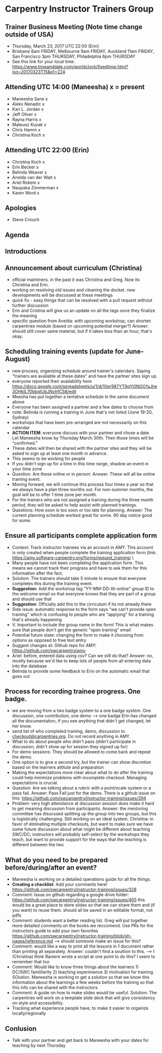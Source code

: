 # Carpentry Instructor Trainers Group

## Trainer Business Meeting  (Note time change outside of USA)
- Thursday, March 23, 2017 UTC 22:00 (Erin)
- Brisbane 8am FRIDAY, Melbourne 9am FRIDAY, Auckland 11am FRIDAY, San Francisco 3pm THURSDAY, Philadelphia 6pm THURSDAY
- See this link for your local time: https://www.timeanddate.com/worldclock/fixedtime.html?iso=20170323T15&p1=224

## Attending UTC 14:00 (Maneesha)  x = present
- Maneesha Sane x
- Aleks Nenadic x
- Kari L. Jordan x
- Jeff Oliver x
- Rayna Harris x
- Mateusz Kuzak x
- Chris Hamm x
- Christina Koch x

## Attending UTC 22:00 (Erin)
- Christina Koch x
- Erin Becker x
- Belinda Weaver x
- Anelda van der Walt x
- Ariel Rokem x
- Naupaka Zimmerman x
- Karen Word x

## Apologies
- Steve Crouch


## Agenda

## Introductions

## Announcement about curriculum (Christina)
- official maintiners. in the past it was Christina and Greg. Now its Christina and Erin. 
- working on resolving old issues and cleaning the docket. new developments will be discussed at these meetings
- quick fix - easy things that can be resolved with a pull request without further discussion
- Erin and Cristina will give us an update on all the tags once they finalize the meaning
- specific question from Anelda: with upcoming workshop, can shorten carpentries module (based on upcoming potential merger?)  Answer: should still cover same material, but if it takes less than an hour, that's okay.  

## Scheduling training events (update for June-August)
- new process, organizing schedule around trainer's calendars.  Saying "trainers are available at these dates" and have the partner sites sign up. 
- everyone reported their availability here https://docs.google.com/spreadsheets/u/1/d/10qr987YT9qYi0NGO1sJhe3OHkIL70bbqtUbJNvhfC58/edit
- Meesha has put together a tentative schedule in the same document above
- Everyone has been assigned a partner and a few dates to choose from
- note: Belinda is running a training in June that's not listed (June 19-20, Sydney)
- workshops that have been pre-arranged are not necessarily on this calendar
- **ACTION ITEM**: everyone discuss with your partner and chose a date. Let Maneesha know by Thursday March 30th. Then those times will be "confirmed." 
- These dates will then be shared with the partner sites and they will be asked to sign up at least one month in advance. 
- This seems to be working for people 
- If you didn't sign up for a time in this time range, shadow an event in your time zone
- Question: Are these online or in person: Answer. These will all be online training event. 
- Moving forward, we will continue this process four times a year so that we always have a plan three months out. For non-summer months, the goal will be to offer 1 time zone per month.
- For the trainers who are not assigned a training during the three month period, they will be asked to help assist with planned trainings. 
- Questions: How soon is too soon or too late for planning. Answer: The current planning schedule worked great for some. 90 day notice good for some.

## Ensure all participants complete application form
- Context: Track instructor trainees via an account in AMY.  This account is only created when people complete the training application form (link: https://amy.software-carpentry.org/forms/request_training/ )
- Many people have not been completing the application form. This means we cannot track their progress and have to ask them for this information after the fact.  
- Solution: The trainers should take 5 minute to ensure that everyone completes this during the training event. 
- **Suggestion:** Add the workshop tag "YY-MM-DD-ttt-online" group ID to the welcome email so that everyone knows that they are part of a group and should use that 
- **Suggestion:** Officially add this to the cirriculum if its not already there
- Side issue: automatic response to the form says "we can't provide open training" which is confusing to people who are "applying" for a training that's already happening
- V. Important to include the group name in the form!  This is what makes sure that people don't get the generic "open training" email
- Potential future state: changing the form to make it choosing from options as opposed to free text entry
- Suggest changes at: Github repo for AMY: https://github.com/swcarpentry/amy
- Ariel: before, entered data using csv?  Can we still do that?  Answer: no, mostly because we'd like to keep lots of people from all entering data into the database
- Belinda to provide some feedback to Erin on the automatic email that goes out

## Process for recording trainee progress.  One badge.
- we are moving from a two badge system to a one badge system.  One discussion, one contribution, one demo --> one badge
Erin has changed all the documentation, if you see anything that didn't get changed, let her know.  
- send list of who completed training, demo, discussion to checkout@carpentries.org.  Do not record anything in AMY.
- What to do about people who didn't pass (didn't participate in discussion, didn't show up for session they signed up for)
- For demo sessions: They should be allowed to come back and repeat the demo. 
- One option is to give a second try, but the trainer can show discretion based on the learners attitute and preparation
- Making the expectations more clear about what to do after the training could help minimize problems with incomplete checkout. Managing expectations is crucial.
- Question: Are we talking about a rubric with a point/scale system or a pass fail. Answer: Pass Fail just for the demo. There is a github issue on this: https://github.com/swcarpentry/instructor-training/issues/394
- Problem: very high attendance at discussion session does make it hard to get meaning discussion from participants. Answer: the mentoring committee has disucssed splitting up the group into two groups, but this is logistically challenging. Still working on an ideal system. Christina: in favor of elminating multiple checkouts, but want to make sure we have some future discussion about what might be different about teaching SWC/DC; instructors will probably self-select by the workshops they teach, but want to provide support for the ways that the teaching is different between the two

## What do you need to be prepared before/during/after an event?
- Maneesha is working on a detailed operations guide for all the things. 
- **Creating a checklist**: Add your comments here! https://github.com/swcarpentry/instructor-training/issues/328
- Comment: Issue on github regarding a google drive folder: https://github.com/swcarpentry/instructor-training/issues/405 this would be a great place to store slides so that we can share them and (if you want) to reuse them. should all be saved in an editable format, not pdfs
- Comment: students want a better reading list. Greg will put together more detailed comments on the books we reccomend. Use PRs for the instructors guide to add your own favorites https://github.com/swcarpentry/instructor-training/blob/gh-pages/reference.md  --> should someone make an issue for this?  
- Comment: would like a way to print all the lessons in 1 document rather than printing all separately. Answer: couldn't find a soultion to this. --> I (Christina) think Raniere wrote a script at one point to do this?  I seem to remember that too
- Comment: Would like to know three things about the learners 1) DC/SWC famililarity 2) teaching experimence 3) motivation for training. SOlution. Maneesha is working to get a solution so that we know this information about the learnings a few weeks before the training so that this info can be shared with the instructors.
- Comment: A guide on how to make slides would be useful. Solution: The carpentries will work on a template slide deck that will give consistency on style and accessibility. 
- Tracking what experience people have, to make it easier to organize locally/regionally

## Conlusion
- Talk with your partner and get back to Maneesha with your dates for teaching by next Thursday 
